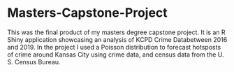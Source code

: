 # Masters-Capstone-Project

This was the final product of my masters degree capstone project. It is an R Shiny application showcasing an analysis of KCPD Crime Databetween 2016 and 2019. In the project I used a Poisson distribution to forecast hotsposts of crime around Kansas City using crime data, and census data from the U. S. Census Bureau.
